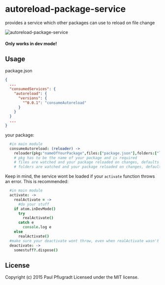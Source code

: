 # autoreload-package-service

provides a service which other packages can use to reload on file change

![autoreload-package-service](https://cloud.githubusercontent.com/assets/1881921/8182233/b969fc1c-142d-11e5-9845-91a13374ba0c.png)

#### Only works in dev mode!

## Usage

package.json
```json
{
  ...
  "consumedServices": {
    "autoreload": {
      "versions": {
        "^0.0.1": "consumeAutoreload"
      }
    }
  }
  ...
}
```

your package:
```coffee
  #in main module
  consumeAutoreload: (reloader) ->
    reloader(pkg:"nameOfYourPackage",files:["package.json"],folders:["lib/"])
    # pkg has to be the name of your package and is required
    # files are watched and your package reloaded on changes, defaults to ["package.json"]
    # folders are watched and your package reloaded on changes, defaults to ["lib/"]
```

Keep in mind, the service wont be loaded if your `activate` function throws an error.
This is recommended:
```coffee
  #in main module
  activate: ->
    realActivate = ->
      #do your stuff
    if atom.inDevMode()
      try
        realActivate()
      catch e
        console.log e
    else
      realActivate()
  #make sure your deactivate wont throw, even when realActivate wasn't successful
  deactivate: ->
    somestuff?.dispose()
```

## License
Copyright (c) 2015 Paul Pflugradt
Licensed under the MIT license.
